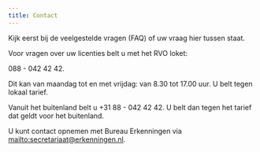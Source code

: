 ```yaml
---
title: Contact
---
```

Kijk eerst bij de veelgestelde vragen (FAQ) of uw vraag hier tussen staat.

Voor vragen over uw licenties belt u met het RVO loket: 

088 - 042 42 42. 

Dit kan van maandag tot en met vrijdag: van 8.30 tot 17.00 uur. U belt tegen lokaal tarief.

Vanuit het buitenland belt u +31 88 - 042 42 42. U belt dan tegen het tarief dat geldt voor het buitenland.

U kunt contact opnemen met Bureau Erkenningen via <mailto:secretariaat@erkenningen.nl>.
